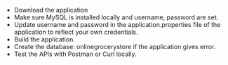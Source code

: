 * Download the application
* Make sure MySQL is installed locally and username, password are set.
* Update username and password in the application.properties file of the application to reflect your own credentials.
* Build the application.
* Create the database: onlinegrocerystore if the application gives error.
* Test the APIs with Postman or Curl locally.
